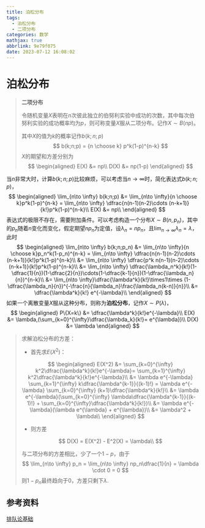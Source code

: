 ```yaml
---
title: 泊松分布
tags:
  - 泊松分布
  - 二项分布
categories: 数学
mathjax: true
abbrlink: 9e79f075
date: 2023-07-12 16:08:02
---
```


# 泊松分布

> **二项分布**
>
> 令随机变量$X$表明在$n$次彼此独立的伯努利实验中成功的次数，其中每次伯努利实验的成功概率均为$p$，则可称变量$X$服从二项分布。记作$X\sim B(np)$。
>
> 其中$X$的值为$k$的概率记作$b(k;n;p)$
> $$
> b(k;n;p) = {n \choose k} p^k(1-p)^{n-k}
> $$
> $X$的期望和方差分别为
> $$
> \begin{aligned}
> E(X) &= np\\
> D(X) &= np(1-p)
> \end{aligned}
> $$
>

当$n$非常大时，计算$b(k;n;p)$比较麻烦，可以考虑当$n\to \infty$时，简化表达式$b(k;n;p)$，
$$
\begin{aligned}
\lim_{n\to \infty} b(k;n;p) &= \lim_{n\to \infty}{n \choose k}p^k(1-p)^{n-k} = \lim_{n\to \infty} \dfrac{n(n-1)(n-2)\cdots (n-k+1)}{k!}p^k(1-p)^{n-k}\\
E(X) &= np\\
\end{aligned}
$$
表达式的极限不存在，需要附加条件。可以考虑构造一个分布$X\sim B(n, p_n)$，其中的$p_n$随着$n$变化而变化，假定期望$np_n$为定值，设$\lambda_n = np_n$，且$\displaystyle\lim_{n\to \infty}\lambda_n = \lambda$，此时
$$
\begin{aligned}
\lim_{n\to \infty} b(k;n;p_n) &= \lim_{n\to \infty}{n \choose k}p_n^k(1-p_n)^{n-k} = \lim_{n\to \infty} \dfrac{n(n-1)(n-2)\cdots (n-k+1)}{k!}p^k(1-p)^{n-k}\\
&= \lim_{n\to \infty} \dfrac{p^k n(n-1)(n-2)\cdots (n-k+1)}{k!}p^k(1-p)^{n-k}\\
&= \lim_{n\to \infty} \dfrac{\lambda_n^k}{k!}(1-\dfrac{1}{n})(1-\dfrac{2}{n})\cdots(1-\dfrac{k-1}{n})(1-\dfrac{\lambda_n}{n})^{n-k}\\
&= \lim_{n\to \infty}\dfrac{\lambda^k}{k!}\times1\times (1-\dfrac{\lambda_n}{n})^{-\frac{n}{\lambda_n}\frac{\lambda_n(k-n)}{n}}\\
&= \dfrac{\lambda^k}{k!} e^{-\lambda}\\
\end{aligned}
$$
如果一个离散变量$X$服从这种分布，则称为**泊松分布**，记作$X\sim P(\lambda)$，
$$
\begin{aligned}
P\{X=k\} &= \dfrac{\lambda^k}{k!}e^{-\lambda}\\
E(X) &= \lambda,(\sum_{k=0}^{\infty}\dfrac{\lambda_k}{k!}= e^{\lambda})\\
D(X) &= \lambda
\end{aligned}
$$

> 求解泊松分布的方差：
>
> - 首先求$E(X^2)$：
>
> $$
> \begin{aligned}
> E(X^2) &= \sum_{k=0}^{\infty} k^2\dfrac{\lambda^k}{k!}e^{-\lambda}= \sum_{k=1}^{\infty} k^2\dfrac{\lambda^k}{k!}e^{-\lambda}\\
> &= \lambda e^{-\lambda} \sum_{k=1}^{\infty} k\dfrac{\lambda^{k-1}}{(k-1)!} = \lambda e^{-\lambda} \sum_{k=0}^{\infty} (k+1)\dfrac{\lambda^k}{k!}\\
> &= \lambda e^{-\lambda}(\sum_{k=0}^{\infty} \lambda\dfrac{\lambda^{k-1}}{(k-1)!} + \sum_{k=0}^{\infty}\dfrac{\lambda^k}{k!})\\
> &= \lambda e^{-\lambda}(\lambda e^{\lambda} + e^{\lambda})\\
> &= \lambda^2 + \lambda\\
> \end{aligned}
> $$
>
> - 则方差
>
> $$
> D(X) = E(X^2) - E^2(X) = \lambda\\
> $$
>
> 与二项分布的方差相比，少了一个$1-p$，由于
> $$
> \lim_{n\to \infty} p_n = \lim_{n\to \infty} np_n\dfrac{1}{n} = \lambda \cdot 0 = 0
> $$
> 则$1-p_n$最终趋向于$0$，方差只剩下$\lambda$.

## 参考资料

[排队论基础](https://www.cnblogs.com/Nickel-Angel/p/17096786.html)
